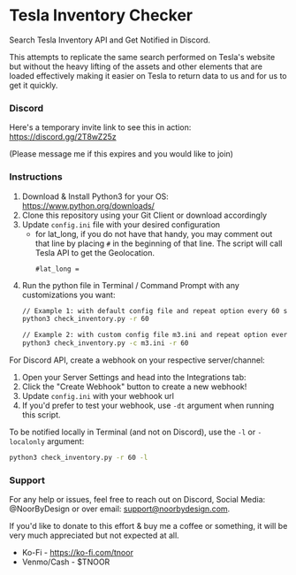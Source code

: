 # Tesla Inventory Checker

Search Tesla Inventory API and Get Notified in Discord.

This attempts to replicate the same search performed on Tesla's website but without the heavy lifting of the assets and other elements that are loaded effectively making it easier on Tesla to return data to us and for us to get it quickly.

### Discord

Here's a temporary invite link to see this in action: https://discord.gg/2T8wZ25z

(Please message me if this expires and you would like to join)

### Instructions

1. Download & Install Python3 for your OS: https://www.python.org/downloads/
2. Clone this repository using your Git Client or download accordingly
3. Update `config.ini` file with your desired configuration
   - for lat_long, if you do not have that handy, you may comment out that line by placing `#` in the beginning of that line. The script will call Tesla API to get the Geolocation.
      ```
      #lat_long =
      ```
4. Run the python file in Terminal / Command Prompt with any customizations you want:
   ```bash
   // Example 1: with default config file and repeat option every 60 seconds
   python3 check_inventory.py -r 60

   // Example 2: with custom config file m3.ini and repeat option every 60 seconds
   python3 check_inventory.py -c m3.ini -r 60
   ```

For Discord API, create a webhook on your respective server/channel:

1. Open your Server Settings and head into the Integrations tab:
2. Click the "Create Webhook" button to create a new webhook!
3. Update `config.ini` with your webhook url
4. If you'd prefer to test your webhook, use `-dt` argument when running this script.

To be notified locally in Terminal (and not on Discord), use the `-l` or `-localonly` argument:
```bash
python3 check_inventory.py -r 60 -l
```

### Support

For any help or issues, feel free to reach out on Discord, Social Media: @NoorByDesign or over email: support@noorbydesign.com.

If you'd like to donate to this effort & buy me a coffee or something, it will be very much appreciated but not expected at all.

- Ko-Fi - https://ko-fi.com/tnoor
- Venmo/Cash - $TNOOR
